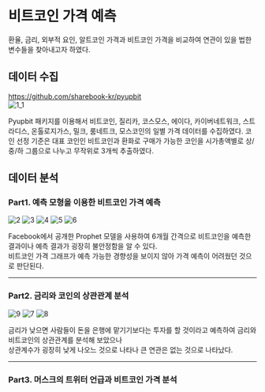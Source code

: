 # 비트코인 가격 예측

환율, 금리, 외부적 요인, 알트코인 가격과 비트코인 가격을 비교하여 연관이 있을 법한 변수들을 찾아내고자 하였다. 


## 데이터 수집

https://github.com/sharebook-kr/pyupbit  
![1_1](https://user-images.githubusercontent.com/89456014/134462838-3186390a-799f-4b8a-ae1a-82e5f2939117.png)

Pyupbit 패키지를 이용해서 비트코인, 질리카, 코스모스, 에이다, 카이버네트워크, 스트라디스, 온톨로지가스, 밀크, 룸네트크, 모스코인의 일별 가격 데이터를 수집하였다. 코인 선정 기준은
대표 코인인 비트코인과 환화로 구매가 가능한 코인을 시가총액별로 상/중/하 그룹으로 나누고 무작위로 3개씩 추출하였다.

## 데이터 분석

### Part1. 예측 모형을 이용한 비트코인 가격 예측
![2](https://user-images.githubusercontent.com/89456014/134504112-8f3708b7-f3af-4b29-9d76-33af3dc81eff.png)
![3](https://user-images.githubusercontent.com/89456014/134504114-2c710911-b766-41b0-88f1-efe08e0ce0c8.png)
![4](https://user-images.githubusercontent.com/89456014/134504118-edadc0c1-2386-4cdd-a75e-e9a5b27281c1.png)
![5](https://user-images.githubusercontent.com/89456014/134504123-83bdaadd-a312-4eb9-ae84-851af8b980fb.png)
![6](https://user-images.githubusercontent.com/89456014/134504126-e8a04640-e0d9-4397-8df4-45e50c2ac7d6.png)

Facebook에서 공개한 Prophet 모델을 사용하여 6개월 간격으로 비트코인을 예측한 결과이나 예측 결과가 굉장히 불안정함을 알 수 있다.  
비트코인 가격 그래프가 예측 가능한 경향성을 보이지 않아 가격 예측이 어려웠던 것으로 판단된다.
***
### Part2. 금리와 코인의 상관관계 분석
![9](https://user-images.githubusercontent.com/89456014/134508367-b81ccf6f-1478-4c5c-a3a7-10e7b7e1719f.png)
![7](https://user-images.githubusercontent.com/89456014/134507681-4033dcb1-bdd0-4ccf-94a8-51dbf6d82bec.png)
![8](https://user-images.githubusercontent.com/89456014/134507690-1e4697a2-2e83-4fb4-818a-6a54c2d77e81.png)

금리가 낮으면 사람들이 돈을 은행에 맡기기보다는 투자를 할 것이라고 예측하여 금리와 비트코인의 상관관계를 분석해 보았으나  
상관계수가 굉장히 낮게 나오느 것으로 나타나 큰 연관은 없는 것으로 나타났다.
***
### Part3. 머스크의 트위터 언급과 비트코인 가격 분석

